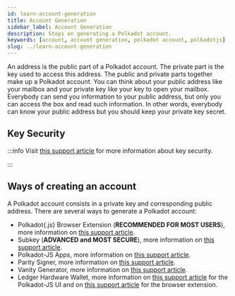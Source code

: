 ```yaml
---
id: learn-account-generation
title: Account Generation
sidebar_label: Account Generation
description: Steps on generating a Polkadot account.
keywords: [account, account generation, polkadot account, polkadotjs]
slug: ../learn-account-generation
---
```


An address is the public part of a Polkadot account. The private part is the key used to access this
address. The public and private parts together make up a Polkadot account. You can think about your public address like your mailbox and your private key like your key to open your mailbox. Everybody can send you information to your public address, but only you can access the box and read such information. In other words, everybody can know your public address but you should keep your private key secret.

## Key Security

:::info Visit [this support article](https://support.polkadot.network/support/solutions/articles/65000181874-how-to-store-your-mnemonic-phrase-and-backup-file-safely) for more information about key security.

:::

## Ways of creating an account

A Polkadot account consists in a private key and corresponding public address. There are several ways to generate a Polkadot account:

- Polkadot{.js} Browser Extension (**RECOMMENDED FOR MOST USERS**), more information on [this support article](https://support.polkadot.network/support/solutions/articles/65000098878-how-to-create-a-dot-account).
- Subkey (**ADVANCED and MOST SECURE**), more information on [this support article](https://support.polkadot.network/support/solutions/articles/65000180519-how-to-create-an-account-in-subkey).
- Polkadot-JS Apps, more information on [this support article](https://support.polkadot.network/support/solutions/articles/65000180529).
- Parity Signer, more information on [this support article](https://support.polkadot.network/support/solutions/articles/65000180512-how-to-create-an-account-in-parity-signer).
- Vanity Generator, more information on [this support article](https://support.polkadot.network/support/solutions/articles/65000171416).
- Ledger Hardware Wallet, more information on [this support article](https://support.polkadot.network/support/solutions/articles/65000170812-how-to-add-ledger-account-through-the-polkadot-js-ui) for the Polkadot-JS UI and on [this support article](https://support.polkadot.network/support/solutions/articles/65000175387-how-to-add-your-ledger-through-the-polkadot-js-extension) for the browser extension.